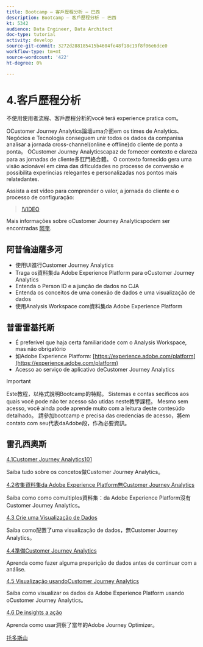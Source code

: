 ```yaml
---
title: Bootcamp — 客戶歷程分析 — 巴西
description: Bootcamp — 客戶歷程分析 — 巴西
kt: 5342
audience: Data Engineer, Data Architect
doc-type: tutorial
activity: develop
source-git-commit: 3272d288185415b4604fe48f18c19f8f06e6dce0
workflow-type: tm+mt
source-wordcount: '422'
ht-degree: 0%

---
```


# 4.客戶歷程分析

不使用使用者流程、客戶歷程分析的você terá experience pratica com。

OCustomer Journey Analytics論壇uma介面em os times de Analytics、 Negócios e Tecnologia conseguem unir todos os dados da companisa analisar a jornada cross-channel(online e offline)do cliente de ponta a ponta。 OCustomer Journey Analyticscapaz de fornecer contexto e clareza para as jornadas de cliente多肛門絡合體。 O contexto fornecido gera uma visão acionável em cima das dificuldades no processo de conversão e possibilita experincias relegantes e personalizadas nos pontos mais relatedantes.

Assista a est vídeo para comprender o valor, a jornada do cliente e o processo de configuração:

>[!VIDEO](https://video.tv.adobe.com/v/327188?quality=12&learn=on)

Mais informações sobre oCustomer Journey Analyticspodem ser encontradas [阿奎](https://spark.adobe.com/page/t62eiRu9l6iWJ/).

## 阿普倫迪薩多河

- 使用UI進行Customer Journey Analytics
- Traga os資料集da Adobe Experience Platform para oCustomer Journey Analytics
- Entenda o Person ID e a junção de dados no CJA
- Entenda os conceitos de uma conexão de dados e uma visualização de dados
- 使用Analysis Workspace com資料集da Adobe Experience Platform

## 普雷雷基托斯

- É preferível que haja certa familiaridade com o Analysis Workspace, mas não obrigatório
- 如Adobe Experience Platform: [https://experience.adobe.com/platform](https://experience.adobe.com/platform)
- Acesso ao serviço de aplicativo deCustomer Journey Analytics

>[!IMPORTANT]
>
>Este教程，以格式說明Bootcamp的特點。 Sistemas e contas secíficos aos quais você pode não ter acesso são utidas neste教學課程。 Mesmo sem acesso, você ainda pode aprende muito com a leitura deste contesúdo detalhado。 請參加bootcamp e precisa das credencias de acesso，將em contato com seu代表daAdobe段，作為必要資訊。

## 雷孔西奧斯

[4.1Customer Journey Analytics101](./ex1.md)

Saiba tudo sobre os concetos做Customer Journey Analytics。

[4.2收集資料集da Adobe Experience Platform無Customer Journey Analytics](./ex2.md)

Saiba como como comultiplos資料集：da Adobe Experience Platform沒有Customer Journey Analytics。

[4.3 Crie uma Visualização de Dados](./ex3.md)

Saiba como配置了uma visualização de dados，無Customer Journey Analytics。

[4.4準備Customer Journey Analytics](./ex4.md)

Aprenda como fazer alguma preparição de dados antes de continuar com a análise.

[4.5 Visualização usandoCustomer Journey Analytics](./ex5.md)

Saiba como visualizar os dados da Adobe Experience Platform usando oCustomer Journey Analytics。

[4.6 De insights a ação](./ex6.md)

Aprenda como usar洞察了當年的Adobe Journey Optimizer。

[托多斯山](../../overview.md)

